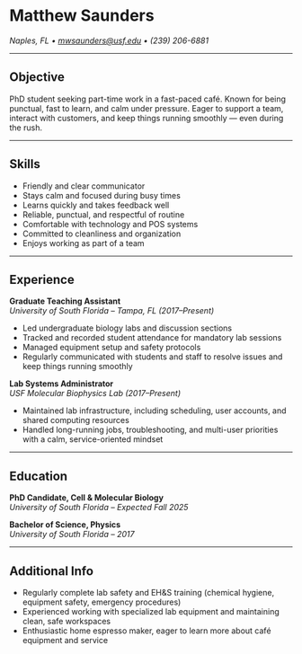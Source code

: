 # Matthew Saunders  
_Naples, FL • mwsaunders@usf.edu • (239) 206-6881_

---

## Objective  
PhD student seeking part-time work in a fast-paced café. Known for being punctual, fast to learn, and calm under pressure. Eager to support a team, interact with customers, and keep things running smoothly — even during the rush.

---

## Skills  
- Friendly and clear communicator  
- Stays calm and focused during busy times  
- Learns quickly and takes feedback well  
- Reliable, punctual, and respectful of routine  
- Comfortable with technology and POS systems  
- Committed to cleanliness and organization  
- Enjoys working as part of a team  

---

## Experience  

**Graduate Teaching Assistant**  
_University of South Florida – Tampa, FL (2017–Present)_  
- Led undergraduate biology labs and discussion sections  
- Tracked and recorded student attendance for mandatory lab sessions  
- Managed equipment setup and safety protocols  
- Regularly communicated with students and staff to resolve issues and keep things running smoothly  

**Lab Systems Administrator**  
_USF Molecular Biophysics Lab (2017–Present)_  
- Maintained lab infrastructure, including scheduling, user accounts, and shared computing resources  
- Handled long-running jobs, troubleshooting, and multi-user priorities with a calm, service-oriented mindset  

---

## Education  

**PhD Candidate, Cell & Molecular Biology**  
_University of South Florida – Expected Fall 2025_

**Bachelor of Science, Physics**  
_University of South Florida – 2017_

---

## Additional Info  
- Regularly complete lab safety and EH&S training (chemical hygiene, equipment safety, emergency procedures)  
- Experienced working with specialized lab equipment and maintaining clean, safe workspaces  
- Enthusiastic home espresso maker, eager to learn more about café equipment and service  